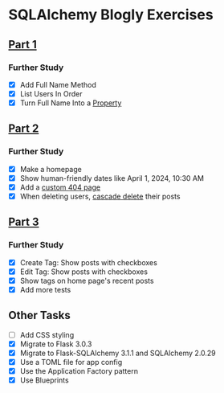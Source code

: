 SQLAlchemy Blogly Exercises
==========================

[Part 1](../sec-24.1.22)
------

### Further Study

- [x] Add Full Name Method
- [x] List Users In Order
- [x] Turn Full Name Into a [Property](https://www.programiz.com/python-programming/property)

[Part 2](../sec-24.2.11)
------

### Further Study

- [x] Make a homepage
- [x] Show human-friendly dates like April 1, 2024, 10:30 AM
- [x] Add a [custom 404 page](https://flask.palletsprojects.com/en/1.1.x/patterns/errorpages/)
- [x] When deleting users, [cascade delete](https://docs.sqlalchemy.org/en/20/orm/cascades.html) their posts

[Part 3](../sec-24.3.10)
------

### Further Study

- [x] Create Tag: Show posts with checkboxes
- [x] Edit Tag: Show posts with checkboxes
- [x] Show tags on home page's recent posts
- [x] Add more tests

Other Tasks
-----------

- [ ] Add CSS styling
- [x] Migrate to Flask 3.0.3
- [x] Migrate to Flask-SQLAlchemy 3.1.1 and SQLAlchemy 2.0.29
- [x] Use a TOML file for app config
- [x] Use the Application Factory pattern
- [x] Use Blueprints
